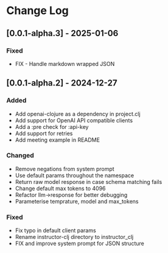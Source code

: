 # Change Log
## [0.0.1-alpha.3] - 2025-01-06
### Fixed
- FIX - Handle markdown wrapped JSON

## [0.0.1-alpha.2] - 2024-12-27
### Added
- Add openai-clojure as a dependency in project.clj
- Add support for OpenAI API compatible clients
- Add a :pre check for :api-key
- Add support for retries
- Add meeting example in README
### Changed
- Remove negations from system prompt
- Use default params throughout the namespace
- Return raw model response in case schema matching fails
- Change default max tokens to 4096
- Refactor llm->response for better debugging
- Parameterise temprature, model and max_tokens
### Fixed
- Fix typo in default client params
- Rename instructor-clj directory to instructor_clj
- FIX and improve system prompt for JSON structure

